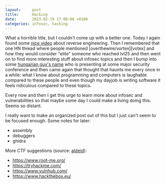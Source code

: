 ```yaml
---
layout:     post
title:      Hacking
date:       2023-02-19 17:00:00 +0100
categories: infosec, hacking
---
```


What a horrible title, but I couldn't come up with a better one.
Today I again found some [nice video][rct-reveng] about reverse engineering. Then I remembered that one HN thread where
people mentioned [overthewire/vortex][votex] and how they would consider "elite" someone who reached lvl25
and then went on to find more interesting stuff about infosec topics and then I bump into some [hungarian guy's name][zsombor]
who is presenting at some major security conference and then came again that thought that haunts me every once in a while:
what I know about programming and computers is laughable compared to these people and even though my dayjob is writing
software it feels ridiculous compared to these topics.

Every now and then I get this urge to learn more about infosec and vulnerabilities so that maybe some day
I could make a living doing this. Seems so distant.

I really want to make an organized post out of this but I just can't seem to be focused enough.
Some notes for later:
- assembly
- debuggers
- ghidra

More CTF suggestions (source: [aldeid][aldeid-wiki]):
- https://www.root-me.org/
- https://tryhackme.com/
- https://www.vulnhub.com/
- https://www.hackthebox.eu/

[rct-reveng]: https://www.youtube.com/watch?v=cwBoUuy4nGc
[zsombor]: https://www.youtube.com/watch?v=3o8zh7dGoNM&ab_channel=Hacktivity-ITSecurityFestival
[vortex]: https://overthewire.org/wargames/vortex/
[aldeid-wiki]: https://www.aldeid.com/wiki/Category:CTF